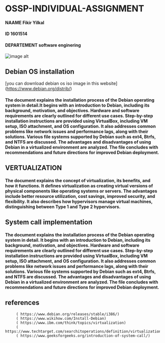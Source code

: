 # OSSP-INDIVIDUAL-ASSIGNMENT
   #### NAAME   Fikir Yilkal
   #### ID   1601514
   #### DEPARTEMENT   software enginering
 ![image alt](https://github.com/saran-yi/OSSP-INDIVIDUAL-ASSIGNMENT/blob/main/Debian-logo.jpg?raw=true)  
## Debian OS installation
[you can download debian os iso image in this website] (https://www.debian.org/distrib/)
#### The document explains the installation process of the Debian operating system in detail.It begins with an introduction to Debian, including its background,  motivation, and objectives. Hardware and software requirements are clearly outlined for different use cases. Step-by-step installation instructions are provided  using VirtualBox, including VM setup, ISO attachment, and OS configuration. It also addresses common problems like network issues and performance lags, along with  their solutions. Various file systems supported by Debian such as ext4, Btrfs, and NTFS are discussed. The advantages and disadvantages of using Debian in a virtualized environment are analyzed. The file concludes with recommendations and future directions for improved Debian deployment.     
## VERTUALIZATION
####  The document explains the concept of virtualization, its benefits, and how it functions. It defines virtualization as creating virtual versions of physical  components like operating systems or servers. The advantages include better resource utilization, cost savings, improved security, and flexibility. It also  describes how hypervisors manage virtual machines, distinguishing between Type 1 and Type 2 hypervisors.
## System call implementation          
#### The document explains the installation process of the Debian operating system in detail. It begins with an introduction to Debian, including its background, motivation, and objectives. Hardware and software requirements are clearly outlined for different use cases. Step-by-step installation instructions are provided using VirtualBox, including VM setup, ISO attachment, and OS configuration. It also addresses common problems like network issues and performance lags, along with their solutions. Various file systems supported by Debian such as ext4, Btrfs, and NTFS are discussed. The advantages and disadvantages of using Debian in a virtualized environment are analyzed. The file concludes with recommendations and future directions for improved Debian deployment.
## references
         ( https://www.debian.org/releases/stable/i386/)
         ( https://www.wikihow.com/Install-Debian)
         ( https://www.ibm.com/think/topics/virtualization)
         ( https://www.techtarget.com/searchitoperations/definition/virtualization)
         ( https://www.geeksforgeeks.org/introduction-of-system-call/)
